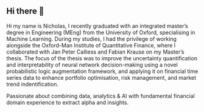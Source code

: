 ## Hi there 👋

Hi my name is Nicholas, I recently graduated with an integrated master’s degree in Engineering (MEng) from the University of Oxford, specialising in Machine Learning. During my studies, I had the privilege of working alongside the Oxford-Man Institute of Quantitative Finance, where I collaborated with Jan Peter Calliess and Fabian Krause on my Master’s thesis. The focus of the thesis was to improve the uncertainty quantification and interpretability of neural network decision-making using a novel probabilistic logic augmentation framework, and applying it on financial time series data to enhance portfolio optimisation, risk management, and market trend indentification.

<!--
Check it out [here](https://github.com/Nicholas-McColgan/Neural-Network-Interpretability).
-->

Passionate about combining data, analytics & AI with fundamental financial domain experience to extract alpha and insights.

<!--
**Nicholas-McColgan/Nicholas-Mccolgan** is a ✨ _special_ ✨ repository because its `README.md` (this file) appears on your GitHub profile.

Here are some ideas to get you started:

- 🔭 I’m currently working on ...
- 🌱 I’m currently learning ...
- 👯 I’m looking to collaborate on ...
- 🤔 I’m looking for help with ...
- 💬 Ask me about ...
- 📫 How to reach me: ...
- 😄 Pronouns: ...
- ⚡ Fun fact: ...
-->

